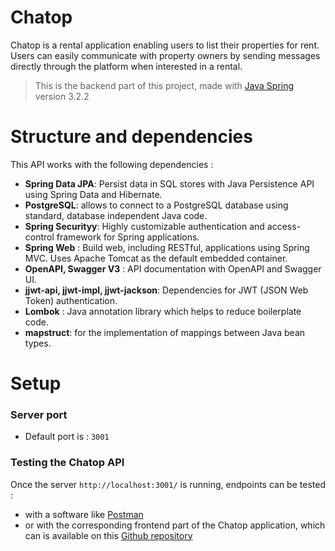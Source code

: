 # Chatop

Chatop is a rental application enabling users to list their properties for rent. 
Users can easily communicate with property owners by sending messages directly through the platform when interested in a rental.

> This is the backend part of this project, made with [Java Spring](https://spring.io/) version 3.2.2

# Structure and dependencies

This API works with the following dependencies :

- **Spring Data JPA**: Persist data in SQL stores with Java Persistence API using Spring Data and Hibernate.
- **PostgreSQL**: allows to connect to a PostgreSQL database using standard, database independent Java code.
- **Spring Securityy**: Highly customizable authentication and access-control framework for Spring applications. 
- **Spring Web** : Build web, including RESTful, applications using Spring MVC. Uses Apache Tomcat as the default embedded container.
- **OpenAPI, Swagger V3** : API documentation with OpenAPI and Swagger UI. 
- **jjwt-api, jjwt-impl, jjwt-jackson**: Dependencies for JWT (JSON Web Token) authentication. 
- **Lombok** : Java annotation library which helps to reduce boilerplate code.
- **mapstruct**: for the implementation of mappings between Java bean types.

# Setup

### Server port

- Default port is : `3001`

### Testing the Chatop API

Once the server `http://localhost:3001/` is running, endpoints can be tested :

- with a software like [Postman](https://www.postman.com/)
- or with the corresponding frontend part of the Chatop application, which can is available on this [Github repository](https://github.com/OpenClassrooms-Student-Center/Developpez-le-back-end-en-utilisant-Java-et-Spring)